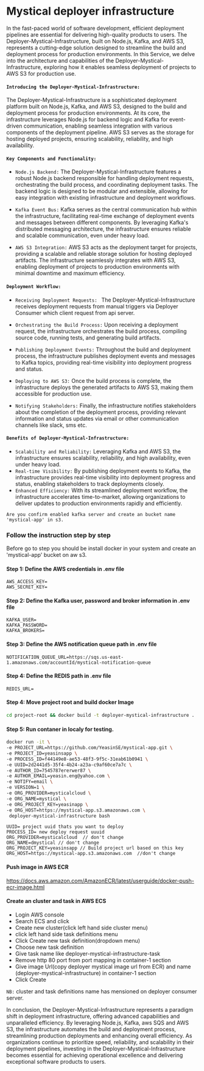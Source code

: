 # Mystical deployer infrastructure

In the fast-paced world of software development, efficient deployment pipelines are essential for delivering high-quality products to users. The Deployer-Mystical-Infrastructure, built on Node.js, Kafka, and AWS S3, represents a cutting-edge solution designed to streamline the build and deployment process for production environments. In this Service, we delve into the architecture and capabilities of the Deployer-Mystical-Infrastructure, exploring how it enables seamless deployment of projects to AWS S3 for production use.

#### `Introducing the Deployer-Mystical-Infrastructure:`
The Deployer-Mystical-Infrastructure is a sophisticated deployment platform built on Node.js, Kafka, and AWS S3, designed to the build and deployment process for production environments. At its core, the infrastructure leverages Node.js for backend logic and Kafka for event-driven communication, enabling seamless integration with various components of the deployment pipeline. AWS S3 serves as the storage for hosting deployed projects, ensuring scalability, reliability, and high availability.

#### `Key Components and Functionality:`

  - `Node.js Backend:` The Deployer-Mystical-Infrastructure features a robust Node.js backend responsible for handling 
    deployment requests, orchestrating the build process, and coordinating deployment tasks. The backend logic is designed to 
    be modular and extensible, allowing for easy integration with existing infrastructure and deployment workflows.

 - `Kafka Event Bus:` Kafka serves as the central communication hub within the infrastructure, facilitating real-time exchange 
   of deployment events and messages between different components. By leveraging Kafka's distributed messaging architecture, 
   the infrastructure ensures reliable and scalable communication, even under heavy load.

 - `AWS S3 Integration:` AWS S3 acts as the deployment target for projects, providing a scalable and reliable storage solution 
    for hosting deployed artifacts. The infrastructure seamlessly integrates with AWS S3, enabling deployment of projects to 
    production environments with minimal downtime and maximum efficiency.

#### `Deployment Workflow:`

  - `Receiving Deployment Requests: ` The Deployer-Mystical-Infrastructure receives deployment requests from manual triggers 
     via Deployer Consumer which client request from api server.

  - `Orchestrating the Build Process:` Upon receiving a deployment request, the infrastructure orchestrates the build process, 
     compiling source code, running tests, and generating build artifacts.

  - `Publishing Deployment Events:` Throughout the build and deployment process, the infrastructure publishes deployment 
     events and messages to Kafka topics, providing real-time visibility into deployment progress and status.

  - `Deploying to AWS S3:` Once the build process is complete, the infrastructure deploys the generated artifacts to AWS S3, 
     making them accessible for production use.

  - `Notifying Stakeholders:` Finally, the infrastructure notifies stakeholders about the completion of the deployment 
     process, providing relevant information and status updates via email or other communication channels like slack, sms etc.

#### `Benefits of Deployer-Mystical-Infrastructure:`

  - `Scalability and Reliability:` Leveraging Kafka and AWS S3, the infrastructure ensures scalability, reliability, and high 
     availability, even under heavy load.
  - `Real-time Visibility:` By publishing deployment events to Kafka, the infrastructure provides real-time visibility into 
     deployment progress and status, enabling stakeholders to track deployments closely.
  - `Enhanced Efficiency:` With its streamlined deployment workflow, the infrastructure accelerates time-to-market, allowing 
     organizations to deliver updates to production environments rapidly and efficiently.


`Are you confirm enabled kafka server and create an bucket name 'mystical-app' in s3.`


### Follow the instruction step by step
Before go to step you should be install docker in your system and create an 'mystical-app' bucket on aw s3.


#### Step 1: Define the AWS credentials in .env file
```
AWS_ACCESS_KEY=
AWS_SECRET_KEY=
```

#### Step 2: Define the Kafka user, password and broker information in .env file
```
KAFKA_USER=
KAFKA_PASSWORD=
KAFKA_BROKERS=
```

#### Step 3: Define the AWS notification queue path in .env file
```
NOTIFICATION_QUEUE_URL=https://sqs.us-east-1.amazonaws.com/accountId/mystical-notification-queue
```

#### Step 4: Define the REDIS path in .env file
```
REDIS_URL=
```

#### Step 4: Move project root and build docker Image
```sh
cd project-root && docker build -t deployer-mystical-infrastructure .
```

#### Step 5: Run contaner in localy for testing.
```sh
docker run -it \
-e PROJECT_URL=https://github.com/YeasinSE/mystical-app.git \
-e PROJECT_ID=yeasinsapp \
-e PROCESS_ID=f44149e8-ae53-48f3-9f5c-31eab61b0941 \
-e UUID=2d2441d5-35f4-4b24-a23a-c9af60ce7a7c \
-e AUTHOR_ID=7545787ererwer87 \
-e AUTHOR_EMAIL=yeasin.eng@yahoo.com \
-e NOTIFY=email \
-e VERSION=1 \
-e ORG_PROVIDER=mysticalcloud \
-e ORG_NAME=mystical \
-e ORG_PROJECT_KEY=yeasinapp \
-e ORG_HOST=https://mystical-app.s3.amazonaws.com \
 deployer-mystical-infrastructure bash
```

```
UUID= project uuid thats you want to deploy
PROCESS_ID= new deploy request uuuid
ORG_PROVIDER=mysticalcloud  // don't change
ORG_NAME=dmystical // don't change
ORG_PROJECT_KEY=yeasinsapp // Build project url based on this key
ORG_HOST=https://mystical-app.s3.amazonaws.com  //don't change
```

#### Push image in AWS ECR
https://docs.aws.amazon.com/AmazonECR/latest/userguide/docker-push-ecr-image.html

#### Create an cluster and task in AWS ECS
- Login AWS console
- Search ECS and click
- Create new cluster(click left hand side cluster menu)
- click left hand side task definitions menu
- Click Create new task definition(dropdown menu)
- Choose new task definition
- Give task name like deployer-mystical-infrastructure-task
- Remove http 80 port from port mapping in container-1 section
- Give image Url(copy deployer mystical image url from ECR) and name    (deployer-mystical-infrastructure) in container-1 section
- Click Create

`NB:` cluster and task definitions name has mensioned on deployer consumer server.


In conclusion, the Deployer-Mystical-Infrastructure represents a paradigm shift in deployment infrastructure, offering advanced capabilities and unparalleled efficiency. By leveraging Node.js, Kafka, aws SQS and AWS S3, the infrastructure automates the build and deployment process, streamlining production deployments and enhancing overall efficiency. As organizations continue to prioritize speed, reliability, and scalability in their deployment pipelines, investing in the Deployer-Mystical-Infrastructure becomes essential for achieving operational excellence and delivering exceptional software products to users.
